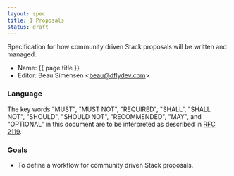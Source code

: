 ```yaml
---
layout: spec
title: 1 Proposals
status: draft
---
```


Specification for how community driven Stack proposals will be written and
managed.

 * Name: {{ page.title }}
 * Editor: Beau Simensen <[beau@dflydev.com](mailto:beau@dflydev.com)>


### Language

The key words "MUST", "MUST NOT", "REQUIRED", "SHALL", "SHALL NOT", "SHOULD",
"SHOULD NOT", "RECOMMENDED", "MAY", and "OPTIONAL" in this document are to be
interpreted as described in [RFC 2119](http://www.ietf.org/rfc/rfc2119.txt).


### Goals

 * To define a workflow for community driven Stack proposals.

